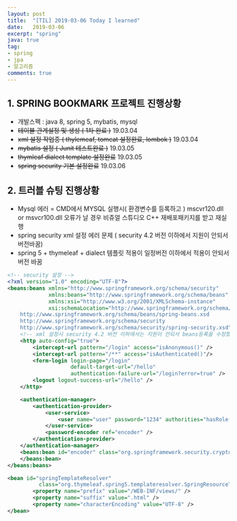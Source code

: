 ```yaml
---
layout: post
title:  "[TIL] 2019-03-06 Today I learned"
date:   2019-03-06
excerpt: "spring"
java: true
tag:
- spring
- jpa
- 알고리즘
comments: true
---
```


## 1. SPRING BOOKMARK 프로젝트 진행상황

* 개발스펙 : java 8, spring 5, mybatis, mysql
* ~~테이블 관계설정 및 생성 ( 1차 완료 )~~ 19.03.04
* ~~xml 설정 작업중 ( thylemeaf, tomcat 설정완료, lombok )~~ 19.03.04
* ~~mybatis 설정 ( Junit 테스트완료 )~~ 19.03.05
* ~~thymleaf dialect template 설정완료~~ 19.03.05
* ~~spring security 기본 설정완료~~ 19.03.06

## 2. 트러블 슈팅 진행상황

* Mysql 에러 = CMD에서 MYSQL 실행시( 환경변수를 등록하고 ) mscvr120.dll or msvcr100.dll 오류가 날 경우  비쥬얼 스튜디오 C++ 재배포패키지를 받고 재실행
* spring security xml 설정 에러 문제 ( security 4.2 버전 이하에서 지원이 안되서 버전바꿈)
* spring 5 + thymeleaf + dialect 템플릿 적용이 일정버전 이하에서 적용이 안되서 버전 바꿈

```xml
<!-- security 설정 -->
<?xml version="1.0" encoding="UTF-8"?>
<beans:beans xmlns="http://www.springframework.org/schema/security"
             xmlns:beans="http://www.springframework.org/schema/beans"
             xmlns:xsi="http://www.w3.org/2001/XMLSchema-instance"
             xsi:schemaLocation="http://www.springframework.org/schema/beans
    http://www.springframework.org/schema/beans/spring-beans.xsd
    http://www.springframework.org/schema/security
    http://www.springframework.org/schema/security/spring-security.xsd">
    <!-- xml 설정시 security 4.2 버전 이하에서는 지원이 안되서 beans등록을 수정했다-->
    <http auto-config="true">
        <intercept-url pattern="/login" access="isAnonymous()" />
        <intercept-url pattern="/**" access="isAuthenticated()"/>
        <form-login login-page="/login"
                    default-target-url="/hello"
                    authentication-failure-url="/login?error=true" />
        <logout logout-success-url="/hello" />
    </http>

    <authentication-manager>
        <authentication-provider>
            <user-service>
                <user name="user" password="1234" authorities="hasRole(ROLE_USER)" />
            </user-service>
            <password-encoder ref="encoder" />
        </authentication-provider>
    </authentication-manager>
    <beans:bean id="encoder" class="org.springframework.security.crypto.bcrypt.BCryptPasswordEncoder">
    </beans:bean>
</beans:beans>

<bean id="springTemplateResolver"
          class="org.thymeleaf.spring5.templateresolver.SpringResourceTemplateResolver">
        <property name="prefix" value="/WEB-INF/views/" />
        <property name="suffix" value=".html" />
        <property name="characterEncoding" value="UTF-8" />
</bean>

```

